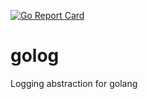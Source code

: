[![Go Report Card](https://goreportcard.com/badge/github.com/ewilliams0305/golog)](https://goreportcard.com/report/github.com/ewilliams0305/golog)

# golog
Logging abstraction for golang
